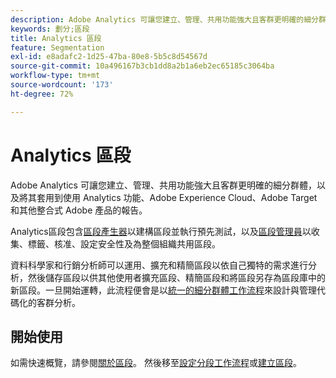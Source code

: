 ```yaml
---
description: Adobe Analytics 可讓您建立、管理、共用功能強大且客群更明確的細分群體，以及將其套用到使用 Analytics 功能、Adobe Experience Cloud、Adobe Target 和其他整合式 Adobe 產品的報告。
keywords: 劃分;區段
title: Analytics 區段
feature: Segmentation
exl-id: e8adafc2-1d25-47ba-80e8-5b5c8d54567d
source-git-commit: 10a496167b3cb1dd8a2b1a6eb2ec65185c3064ba
workflow-type: tm+mt
source-wordcount: '173'
ht-degree: 72%

---
```


# Analytics 區段

Adobe Analytics 可讓您建立、管理、共用功能強大且客群更明確的細分群體，以及將其套用到使用 Analytics 功能、Adobe Experience Cloud、Adobe Target 和其他整合式 Adobe 產品的報告。

Analytics區段包含[區段產生器](/help/components/segmentation/segmentation-workflow/seg-workflow.md)以建構區段並執行預先測試，以及[區段管理員](/help/components/segmentation/segmentation-workflow/seg-workflow.md)以收集、標籤、核准、設定安全性及為整個組織共用區段。


資料科學家和行銷分析師可以運用、擴充和精簡區段以依自己獨特的需求進行分析，然後儲存區段以供其他使用者擴充區段、精簡區段和將區段另存為區段庫中的新區段。一旦開始運轉，此流程便會是以[統一的細分群體工作流程](/help/components/segmentation/segmentation-workflow/seg-workflow.md)來設計與管理代碼化的客群分析。

## 開始使用

如需快速概覽，請參閱[關於區段](/help/components/segmentation/seg-overview.md)。 然後移至[設定分段工作流程](/help/components/segmentation/segmentation-workflow/seg-workflow.md)或[建立區段](/help/components/segmentation/segmentation-workflow/seg-build.md)。
